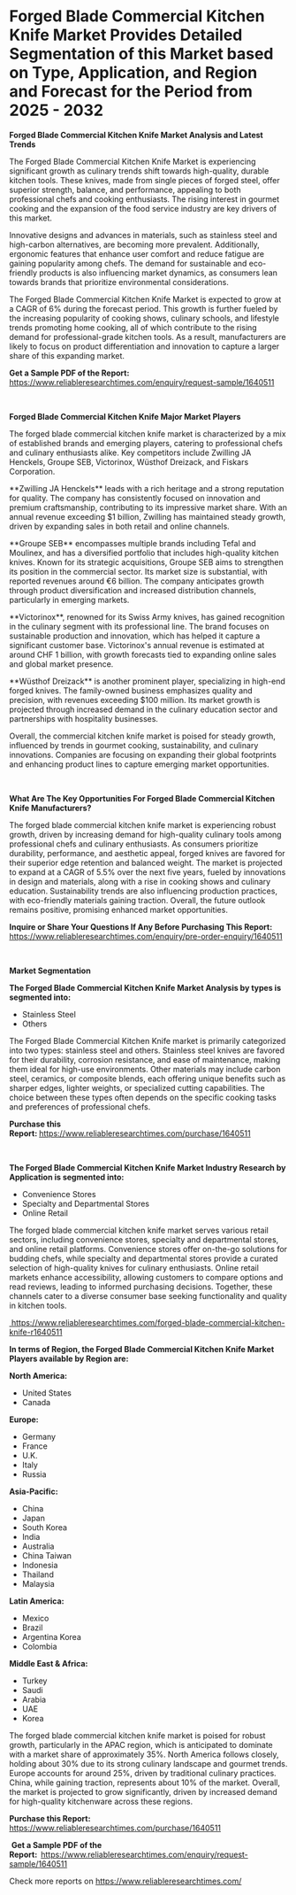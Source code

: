 <p><h1>Forged Blade Commercial Kitchen Knife Market Provides Detailed Segmentation of this Market based on Type, Application, and Region and Forecast for the Period from 2025 - 2032</h1></p><p><strong>Forged Blade Commercial Kitchen Knife Market Analysis and Latest Trends</strong></p>
<p><p>The Forged Blade Commercial Kitchen Knife Market is experiencing significant growth as culinary trends shift towards high-quality, durable kitchen tools. These knives, made from single pieces of forged steel, offer superior strength, balance, and performance, appealing to both professional chefs and cooking enthusiasts. The rising interest in gourmet cooking and the expansion of the food service industry are key drivers of this market. </p><p>Innovative designs and advances in materials, such as stainless steel and high-carbon alternatives, are becoming more prevalent. Additionally, ergonomic features that enhance user comfort and reduce fatigue are gaining popularity among chefs. The demand for sustainable and eco-friendly products is also influencing market dynamics, as consumers lean towards brands that prioritize environmental considerations.</p><p>The Forged Blade Commercial Kitchen Knife Market is expected to grow at a CAGR of 6% during the forecast period. This growth is further fueled by the increasing popularity of cooking shows, culinary schools, and lifestyle trends promoting home cooking, all of which contribute to the rising demand for professional-grade kitchen tools. As a result, manufacturers are likely to focus on product differentiation and innovation to capture a larger share of this expanding market.</p></p>
<p><strong>Get a Sample PDF of the Report:&nbsp;</strong> <a href="https://www.reliableresearchtimes.com/enquiry/request-sample/1640511?utm_campaign=3551&utm_medium=2&utm_source=Github&utm_content=ia&utm_term=11042025&utm_id=forged-blade-commercial-kitchen-knife">https://www.reliableresearchtimes.com/enquiry/request-sample/1640511</a></p>
<p>&nbsp;</p>
<p><strong>Forged Blade Commercial Kitchen Knife Major Market Players</strong></p>
<p><p>The forged blade commercial kitchen knife market is characterized by a mix of established brands and emerging players, catering to professional chefs and culinary enthusiasts alike. Key competitors include Zwilling JA Henckels, Groupe SEB, Victorinox, Wüsthof Dreizack, and Fiskars Corporation.</p><p>**Zwilling JA Henckels** leads with a rich heritage and a strong reputation for quality. The company has consistently focused on innovation and premium craftsmanship, contributing to its impressive market share. With an annual revenue exceeding $1 billion, Zwilling has maintained steady growth, driven by expanding sales in both retail and online channels.</p><p>**Groupe SEB** encompasses multiple brands including Tefal and Moulinex, and has a diversified portfolio that includes high-quality kitchen knives. Known for its strategic acquisitions, Groupe SEB aims to strengthen its position in the commercial sector. Its market size is substantial, with reported revenues around €6 billion. The company anticipates growth through product diversification and increased distribution channels, particularly in emerging markets.</p><p>**Victorinox**, renowned for its Swiss Army knives, has gained recognition in the culinary segment with its professional line. The brand focuses on sustainable production and innovation, which has helped it capture a significant customer base. Victorinox's annual revenue is estimated at around CHF 1 billion, with growth forecasts tied to expanding online sales and global market presence.</p><p>**Wüsthof Dreizack** is another prominent player, specializing in high-end forged knives. The family-owned business emphasizes quality and precision, with revenues exceeding $100 million. Its market growth is projected through increased demand in the culinary education sector and partnerships with hospitality businesses.</p><p>Overall, the commercial kitchen knife market is poised for steady growth, influenced by trends in gourmet cooking, sustainability, and culinary innovations. Companies are focusing on expanding their global footprints and enhancing product lines to capture emerging market opportunities.</p></p>
<p>&nbsp;</p>
<p><strong>What Are The Key Opportunities For Forged Blade Commercial Kitchen Knife Manufacturers?</strong></p>
<p><p>The forged blade commercial kitchen knife market is experiencing robust growth, driven by increasing demand for high-quality culinary tools among professional chefs and culinary enthusiasts. As consumers prioritize durability, performance, and aesthetic appeal, forged knives are favored for their superior edge retention and balanced weight. The market is projected to expand at a CAGR of 5.5% over the next five years, fueled by innovations in design and materials, along with a rise in cooking shows and culinary education. Sustainability trends are also influencing production practices, with eco-friendly materials gaining traction. Overall, the future outlook remains positive, promising enhanced market opportunities.</p></p>
<p><strong>Inquire or Share Your Questions If Any Before Purchasing This Report:</strong> <a href="https://www.reliableresearchtimes.com/enquiry/pre-order-enquiry/1640511?utm_campaign=3551&utm_medium=2&utm_source=Github&utm_content=ia&utm_term=11042025&utm_id=forged-blade-commercial-kitchen-knife">https://www.reliableresearchtimes.com/enquiry/pre-order-enquiry/1640511</a></p>
<p>&nbsp;</p>
<p><strong>Market Segmentation</strong></p>
<p><strong>The Forged Blade Commercial Kitchen Knife Market Analysis by types is segmented into:</strong></p>
<p><ul><li>Stainless Steel</li><li>Others</li></ul></p>
<p><p>The Forged Blade Commercial Kitchen Knife market is primarily categorized into two types: stainless steel and others. Stainless steel knives are favored for their durability, corrosion resistance, and ease of maintenance, making them ideal for high-use environments. Other materials may include carbon steel, ceramics, or composite blends, each offering unique benefits such as sharper edges, lighter weights, or specialized cutting capabilities. The choice between these types often depends on the specific cooking tasks and preferences of professional chefs.</p></p>
<p><strong>Purchase this Report:&nbsp;</strong><a href="https://www.reliableresearchtimes.com/purchase/1640511?utm_campaign=3551&utm_medium=2&utm_source=Github&utm_content=ia&utm_term=11042025&utm_id=forged-blade-commercial-kitchen-knife">https://www.reliableresearchtimes.com/purchase/1640511</a></p>
<p>&nbsp;</p>
<p><strong>The Forged Blade Commercial Kitchen Knife Market Industry Research by Application is segmented into:</strong></p>
<p><ul><li>Convenience Stores</li><li>Specialty and Departmental Stores</li><li>Online Retail</li></ul></p>
<p><p>The forged blade commercial kitchen knife market serves various retail sectors, including convenience stores, specialty and departmental stores, and online retail platforms. Convenience stores offer on-the-go solutions for budding chefs, while specialty and departmental stores provide a curated selection of high-quality knives for culinary enthusiasts. Online retail markets enhance accessibility, allowing customers to compare options and read reviews, leading to informed purchasing decisions. Together, these channels cater to a diverse consumer base seeking functionality and quality in kitchen tools.</p></p>
<p><a href="https://www.reliableresearchtimes.com/forged-blade-commercial-kitchen-knife-r1640511?utm_campaign=3551&utm_medium=2&utm_source=Github&utm_content=ia&utm_term=11042025&utm_id=forged-blade-commercial-kitchen-knife">&nbsp;https://www.reliableresearchtimes.com/forged-blade-commercial-kitchen-knife-r1640511</a></p>
<p><strong>In terms of Region, the Forged Blade Commercial Kitchen Knife Market Players available by Region are:</strong></p>
<p>
    <p> <strong> North America: </strong>
        <ul>
            <li>United States</li>
            <li>Canada</li>
        </ul>
        </p> 
    <p> <strong> Europe: </strong>
        <ul>
            <li>Germany</li>
            <li>France</li>
            <li>U.K.</li>
            <li>Italy</li>
            <li>Russia</li>
        </ul>
        </p> 
    <p> <strong> Asia-Pacific: </strong>
        <ul>
            <li>China</li>
            <li>Japan</li>
            <li>South Korea</li>
            <li>India</li>
            <li>Australia</li>
            <li>China Taiwan</li>
            <li>Indonesia</li>
            <li>Thailand</li>
            <li>Malaysia</li>
        </ul>
        </p> 
    <p> <strong> Latin America: </strong>
        <ul>
            <li>Mexico</li>
            <li>Brazil</li>
            <li>Argentina Korea</li>
            <li>Colombia</li>
        </ul>
        </p> 
    <p> <strong> Middle East & Africa: </strong>
        <ul>
            <li>Turkey</li>
            <li>Saudi</li>
            <li>Arabia</li>
            <li>UAE</li>
            <li>Korea</li>
        </ul>
    </p>
    </p>
<p><p>The forged blade commercial kitchen knife market is poised for robust growth, particularly in the APAC region, which is anticipated to dominate with a market share of approximately 35%. North America follows closely, holding about 30% due to its strong culinary landscape and gourmet trends. Europe accounts for around 25%, driven by traditional culinary practices. China, while gaining traction, represents about 10% of the market. Overall, the market is projected to grow significantly, driven by increased demand for high-quality kitchenware across these regions.</p></p>
<p><strong>Purchase this Report: </strong><a href="https://www.reliableresearchtimes.com/purchase/1640511?utm_campaign=3551&utm_medium=2&utm_source=Github&utm_content=ia&utm_term=11042025&utm_id=forged-blade-commercial-kitchen-knife">https://www.reliableresearchtimes.com/purchase/1640511</a></p>
<p>&nbsp;<strong>Get a Sample PDF of the Report:&nbsp;&nbsp;</strong><a href="https://www.reliableresearchtimes.com/enquiry/request-sample/1640511?utm_campaign=3551&utm_medium=2&utm_source=Github&utm_content=ia&utm_term=11042025&utm_id=forged-blade-commercial-kitchen-knife">https://www.reliableresearchtimes.com/enquiry/request-sample/1640511</a></p>
<p><strong></strong></p>
<p>Check more reports on <a href="https://www.reliableresearchtimes.com/?utm_campaign=3551&utm_medium=2&utm_source=Github&utm_content=ia&utm_term=11042025&utm_id=forged-blade-commercial-kitchen-knife">https://www.reliableresearchtimes.com/</a></p>